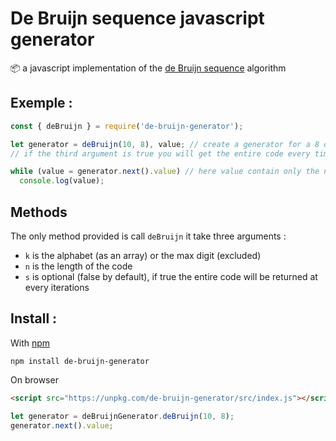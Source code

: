 # De Bruijn sequence javascript generator
📦 a javascript implementation of the [de Bruijn sequence](https://en.wikipedia.org/wiki/De_Bruijn_sequence) algorithm

## Exemple :

``` js
const { deBruijn } = require('de-bruijn-generator');

let generator = deBruijn(10, 8), value; // create a generator for a 8 digits code in base 10
// if the third argument is true you will get the entire code every time

while (value = generator.next().value) // here value contain only the new digit
  console.log(value);
```

## Methods

The only method provided is call `deBruijn` it take three arguments :
  - `k` is the alphabet (as an array) or the max digit (excluded)
  - `n` is the length of the code
  - `s` is optional (false by default), if true the entire code will be returned at every iterations

## Install :

With [npm](https://www.npmjs.com/package/de-bruijn-generator)
```
npm install de-bruijn-generator
```

On browser
``` html
<script src="https://unpkg.com/de-bruijn-generator/src/index.js"></script>
```
``` js
let generator = deBruijnGenerator.deBruijn(10, 8);
generator.next().value;
```
